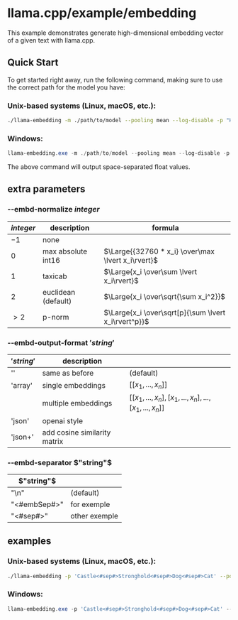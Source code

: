 # llama.cpp/example/embedding

This example demonstrates generate high-dimensional embedding vector of a given text with llama.cpp.

## Quick Start

To get started right away, run the following command, making sure to use the correct path for the model you have:

### Unix-based systems (Linux, macOS, etc.):

```bash
./llama-embedding -m ./path/to/model --pooling mean --log-disable -p "Hello World!" 2>/dev/null
```

### Windows:

```powershell
llama-embedding.exe -m ./path/to/model --pooling mean --log-disable -p "Hello World!" 2>$null
```

The above command will output space-separated float values.

## extra parameters
### --embd-normalize $integer$
| $integer$ | description         | formula |
|-----------|---------------------|---------|
| $-1$      | none                |
| $0$       | max absolute int16  | $\Large{{32760 * x_i} \over\max \lvert x_i\rvert}$
| $1$       | taxicab             | $\Large{x_i \over\sum \lvert x_i\rvert}$
| $2$       | euclidean (default) | $\Large{x_i \over\sqrt{\sum x_i^2}}$
| $>2$      | p-norm              | $\Large{x_i \over\sqrt[p]{\sum \lvert x_i\rvert^p}}$

### --embd-output-format $'string'$
| $'string'$ | description                  |  |
|------------|------------------------------|--|
| ''         | same as before               | (default)
| 'array'    | single embeddings            | $[[x_1,...,x_n]]$
|            | multiple embeddings          | $[[x_1,...,x_n],[x_1,...,x_n],...,[x_1,...,x_n]]$
| 'json'     | openai style                 |
| 'json+'    | add cosine similarity matrix |

### --embd-separator $"string"$
| $"string"$   | |
|--------------|-|
| "\n"         | (default)
| "<#embSep#>" | for exemple
| "<#sep#>"    | other exemple

## examples
### Unix-based systems (Linux, macOS, etc.):

```bash
./llama-embedding -p 'Castle<#sep#>Stronghold<#sep#>Dog<#sep#>Cat' --pooling mean --embd-separator '<#sep#>' --embd-normalize 2  --embd-output-format '' -m './path/to/model.gguf' --n-gpu-layers 99 --log-disable 2>/dev/null
```

### Windows:

```powershell
llama-embedding.exe -p 'Castle<#sep#>Stronghold<#sep#>Dog<#sep#>Cat' --pooling mean --embd-separator '<#sep#>' --embd-normalize 2  --embd-output-format '' -m './path/to/model.gguf' --n-gpu-layers 99 --log-disable 2>/dev/null
```
